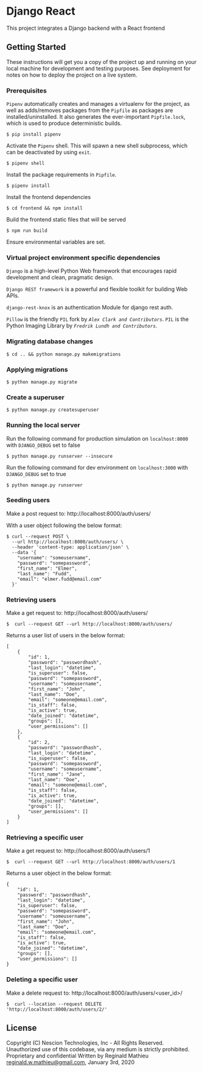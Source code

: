 # Django React

This project integrates a Django backend with a React frontend


## Getting Started

These instructions will get you a copy of the project up and running on your local machine for development and testing purposes. See deployment for notes on how to deploy the project on a live system.


### Prerequisites

`Pipenv` automatically creates and manages a virtualenv for the project, as
well as adds/removes packages from the `Pipfile` as packages are
installed/uninstalled. It also generates the ever-important
`Pipfile.lock`, which is used to produce deterministic builds.

```
$ pip install pipenv
```

Activate the `Pipenv` shell. This will spawn a new shell subprocess, which can be deactivated by using `exit`.

```
$ pipenv shell
```

Install the package requirements in `Pipfile`.

```
$ pipenv install
```

Install the frontend dependencies
```
$ cd frontend && npm install
```

Build the frontend static files that will be served
```
$ npm run build
```
Ensure environmental variables are set.


### Virtual project environment specific dependencies

`Django` is a high-level Python Web framework that encourages rapid development and clean, pragmatic design.

`Django REST framework` is a powerful and flexible toolkit for building Web APIs.

`django-rest-knox` is an authentication Module for django rest auth.

`Pillow` is the friendly `PIL` fork by _`Alex Clark and Contributors`_. `PIL` is the Python Imaging Library by _`Fredrik Lundh and Contributors`_.


### Migrating database changes

```
$ cd .. && python manage.py makemigrations
```


### Applying migrations

```
$ python manage.py migrate
```


### Create a superuser

````
$ python manage.py createsuperuser
````


### Running the local server

Run the following command for production simulation on `localhost:8000` with `DJANGO_DEBUG` set to false
````
$ python manage.py runserver --insecure
````
Run the following command for dev environment on `localhost:3000` with `DJANGO_DEBUG` set to true
````
$ python manage.py runserver
````


### Seeding users

Make a post request to: http://localhost:8000/auth/users/

With a user object following the below format:
```
$ curl --request POST \
  --url http://localhost:8000/auth/users/ \
  --header 'content-type: application/json' \
  --data '{
    "username": "someusername",
    "password": "somepassword",
    "first_name": "Elmer",
    "last_name": "Fudd",
    "email": "elmer.fudd@email.com"
  }'
```


### Retrieving users

Make a get request to: http://localhost:8000/auth/users/

```
$  curl --request GET --url http://localhost:8000/auth/users/
```
Returns a user list of users in the below format:
```
[
    {
        "id": 1,
        "password": "passwordhash",
        "last_login": "datetime",
        "is_superuser": false,
        "password": "somepassword",
        "username": "someusername",
        "first_name": "John",
        "last_name": "Doe",
        "email": "someone@email.com",
        "is_staff": false,
        "is_active": true,
        "date_joined": "datetime",
        "groups": [],
        "user_permissions": []
    },
    {
        "id": 2,
        "password": "passwordhash",
        "last_login": "datetime",
        "is_superuser": false,
        "password": "somepassword",
        "username": "someusername",
        "first_name": "Jane",
        "last_name": "Doe",
        "email": "someone@email.com",
        "is_staff": false,
        "is_active": true,
        "date_joined": "datetime",
        "groups": [],
        "user_permissions": []
    }
]
```


### Retrieving a specific user

Make a get request to: http://localhost:8000/auth/users/1

```
$  curl --request GET --url http://localhost:8000/auth/users/1
```
Returns a user object in the below format:
```
{
    "id": 1,
    "password": "passwordhash",
    "last_login": "datetime",
    "is_superuser": false,
    "password": "somepassword",
    "username": "someusername",
    "first_name": "John",
    "last_name": "Doe",
    "email": "someone@email.com",
    "is_staff": false,
    "is_active": true,
    "date_joined": "datetime",
    "groups": [],
    "user_permissions": []
}
```


### Deleting a specific user

Make a delete request to: http://localhost:8000/auth/users/<user_id>/

```
$  curl --location --request DELETE 'http://localhost:8000/auth/users/2/'
```


## License

Copyright (C) Nescion Technologies, Inc - All Rights Reserved.
Unauthorized use of this codebase, via any medium is strictly prohibited.
Proprietary and confidential
Written by Reginald Mathieu <reginald.w.mathieu@gmail.com>, January 3rd, 2020